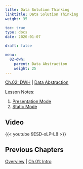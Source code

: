 ```yaml
---
title: Data Solution Thinking
linktitle: Data Solution Thinking
weight: 35

toc: true
type: docs
date: 2020-01-07

draft: false

menu:
  02-dwh:
    parent: Data Abstraction
    weight: 25
---
```

[Ch.02: DWH](../../../02-dwh) | [Data Abstraction](../../02-data-abstraction/)


Lesson Notes:
1. [Presentation Mode](../05-data-solution-thinking-ps.pdf)
1. [Static Mode](../05-data-solution-thinking-rs.pdf)


## Video

{{< youtube 9ESD-xLP-L8 >}}


## Previous Chapters

[Overview](../../../../big-data-in-depth/) | [Ch.01: Intro](../../../01-introduction) 
